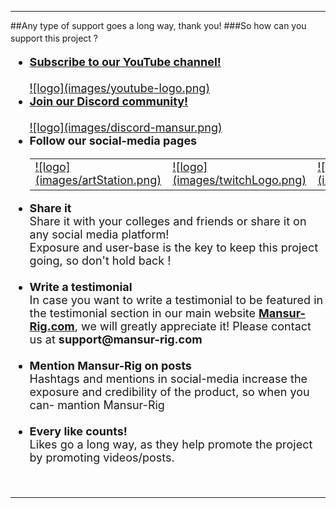 <hr>
##Any type of support goes a long way, thank you!
###So how can you support this project ?
<font size = 4pt>
<ul>
	<li> <b><a href="https://www.youtube.com/channel/UCMjNlJjSxIam--3u87oh5PQ/?sub_confirmation=1" target = "_blank"> Subscribe to our YouTube channel!</b><br>
	<br>![logo](images/youtube-logo.png)</li>
	<li> <b><a href="https://discord.gg/nXfy3Rh5y6" target = "_blank"> Join our Discord community!</b><br>
	<br>![logo](images/discord-mansur.png)</li></a>
	<li> <b>Follow our social-media pages</b><br></li>
	<div align = "center">
	<table>
		<tr>
			<td>
				<a href="https://www.artstation.com/mansur-rig" target = "_blank">![logo](images/artStation.png)</a>
			</td>
			<td>
				<a href="https://www.twitch.tv/mansurrig" target = "_blank">![logo](images/twitchLogo.png)</a>
			</td>
			<td>
				<a href="https://www.linkedin.com/company/mansur-rig" target = "_blank">![logo](images/linkedin.png)</a>
			</td>
			<td>
				<a href="https://twitter.com/MansurRig" target = "_blank">![logo](images/twitter.png)</a>
			</td>
			<td>
				<a href="https://www.instagram.com/mansurrig/" target = "_blank">![logo](images/instagram.png)</a>
			</td>
			<td>
				<a href="https://www.facebook.com/MansurRig2" target = "_blank">![logo](images/facebook.png)</a>
			</td>
		</tr>
	</table>
	</div>
	<li><b>Share it</b>
	<br>Share it with your colleges and friends or share it on any social media platform!
	<br>Exposure and user-base is the key to keep this project going, so don't hold back !</li>
	<br>
	<li><b>Write a testimonial</b>
	<br>In case you want to write a testimonial to be featured in the testimonial section in our main website <a href = "https://mansur-rig.com"><b><u>Mansur-Rig.com</u></b></a>, we will greatly appreciate it! Please contact us at <b>support@mansur-rig.com</b></li>
	<br>
	<li><b>Mention Mansur-Rig on posts</b>
	<br>Hashtags and mentions in social-media increase the exposure and credibility of the product, so when you can- mantion Mansur-Rig</li>
	<br>
	<li><b>Every like counts!</b>
	<br>Likes go a long way, as they help promote the project by promoting videos/posts.</li>
</ul>
</font>
<br><hr>